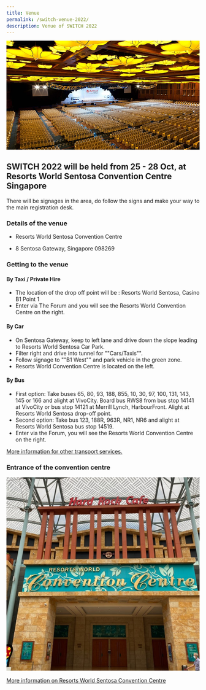 ```yaml
---
title: Venue
permalink: /switch-venue-2022/
description: Venue of SWITCH 2022
---
```

![Resorts World Sentosa Convention Centre SWITCH 2022](/images/convention%20centre.jpg)

## SWITCH 2022 will be held from 25 - 28 Oct, at Resorts World Sentosa Convention Centre Singapore

There will be signages in the area, do follow the signs and make your way to the main registration desk.


### **Details of the venue** 
* Resorts World Sentosa Convention Centre

* 8 Sentosa Gateway, Singapore 098269

### **Getting to the venue**

####  By Taxi / Private Hire
* The location of the drop off point will be : Resorts World Sentosa, Casino B1 Point 1
*   Enter via The Forum and you will see the Resorts World Convention Centre on the right.


####  By Car
*   On Sentosa Gateway, keep to left lane and drive down the slope leading to Resorts World Sentosa Car Park.
*   Filter right and drive into tunnel for ""Cars/Taxis"".
*   Follow signage to ""B1 West"" and park vehicle in the green zone.
*   Resorts World Convention Centre is located on the left.

#### By Bus
*   First option: Take buses 65, 80, 93, 188, 855, 10, 30, 97, 100, 131, 143, 145 or 166 and alight at VivoCity. Board bus RWS8 from bus stop 14141 at VivoCity or bus stop 14121 at Merrill Lynch, HarbourFront. Alight at Resorts World Sentosa drop-off point.
*   Second option: Take bus 123, 188R, 963R, NR1, NR6 and alight at Resorts World Sentosa bus stop 14519.
*   Enter via the Forum, you will see the Resorts World Convention Centre on the right.

[More information for other transport services. ](https://www.rwsentosa.com/en/getting-here)


### **Entrance of the convention centre**
![Resorts World Sentosa Convention Centre](/images/convention.jpg)

[More information on Resorts World Sentosa Convention Centre ](https://www.rwsentosa.com/en)